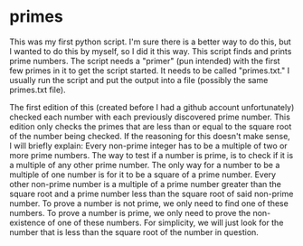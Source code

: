 # primes
This was my first python script. I'm sure there is a better way to do this, but I wanted to do this by myself, so I did it this way. 
This script finds and prints prime numbers. The script needs a "primer" (pun intended) with the first few primes in it to get the script started. 
It needs to be called "primes.txt." I usually run the script and put the output into a file (possibly the same primes.txt file).

The first edition of this (created before I had a github account unfortunately) checked each number with each previously discovered prime number. 
This edition only checks the primes that are less than or equal to the square root of the number being checked.
If the reasoning for this doesn't make sense, I will briefly explain:
Every non-prime integer has to be a multiple of two or more prime numbers.
The way to test if a number is prime, is to check if it is a multiple of any other prime number.
The only way for a number to be a multiple of one number is for it to be a square of a prime number.
Every other non-prime number is a multiple of a prime number greater than the square root and a prime number less than the square root of said non-prime number.
To prove a number is not prime, we only need to find one of these numbers.
To prove a number is prime, we only need to prove the non-existence of one of these numbers.
For simplicity, we will just look for the number that is less than the square root of the number in question.
